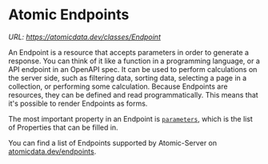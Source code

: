 # Atomic Endpoints

_URL: https://atomicdata.dev/classes/Endpoint_

An Endpoint is a resource that accepts parameters in order to generate a response.
You can think of it like a function in a programming language, or a API endpoint in an OpenAPI spec.
It can be used to perform calculations on the server side, such as filtering data, sorting data, selecting a page in a collection, or performing some calculation.
Because Endpoints are resources, they can be defined and read programmatically.
This means that it's possible to render Endpoints as forms.

The most important property in an Endpoint is [`parameters`](https://atomicdata.dev/properties/endpoint/parameters), which is the list of Properties that can be filled in.

You can find a list of Endpoints supported by Atomic-Server on [atomicdata.dev/endpoints](https://atomicdata.dev/endpoints).

